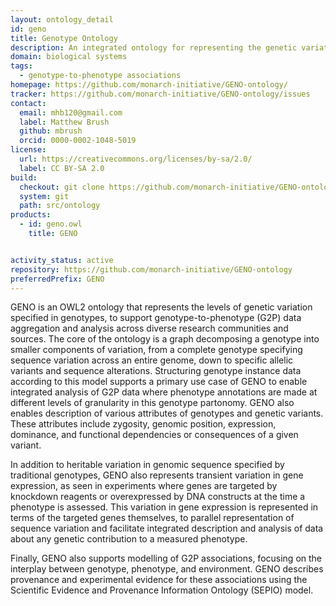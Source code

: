 ```yaml
---
layout: ontology_detail
id: geno
title: Genotype Ontology
description: An integrated ontology for representing the genetic variations described in genotypes, and their causal relationships to phenotype and diseases.
domain: biological systems
tags:
  - genotype-to-phenotype associations
homepage: https://github.com/monarch-initiative/GENO-ontology/
tracker: https://github.com/monarch-initiative/GENO-ontology/issues
contact:
  email: mhb120@gmail.com
  label: Matthew Brush
  github: mbrush
  orcid: 0000-0002-1048-5019
license:
  url: https://creativecommons.org/licenses/by-sa/2.0/
  label: CC BY-SA 2.0
build:
  checkout: git clone https://github.com/monarch-initiative/GENO-ontology.git
  system: git
  path: src/ontology
products:
  - id: geno.owl
    title: GENO


activity_status: active
repository: https://github.com/monarch-initiative/GENO-ontology
preferredPrefix: GENO
---
```


GENO is an OWL2 ontology that represents the levels of genetic variation specified in genotypes, to support genotype-to-phenotype (G2P) data aggregation and analysis across diverse research communities and sources. The core of the ontology is a graph decomposing a genotype into smaller components of variation, from a complete genotype specifying sequence variation across an entire genome, down to specific allelic variants and sequence alterations. Structuring genotype instance data according to this model supports a primary use case of GENO to enable integrated analysis of G2P data where phenotype annotations are made at different levels of granularity in this genotype partonomy. GENO also enables description of various attributes of genotypes and genetic variants. These attributes include zygosity, genomic position, expression, dominance, and functional dependencies or consequences of a given variant.

In addition to heritable variation in genomic sequence specified by traditional genotypes, GENO also represents transient variation in gene expression, as seen in experiments where genes are targeted by knockdown reagents or overexpressed by DNA constructs at the time a phenotype is assessed. This variation in gene expression is represented in terms of the targeted genes themselves, to parallel representation of sequence variation and facilitate integrated description and analysis of data about any genetic contribution to a measured phenotype.

Finally, GENO also supports modelling of G2P associations, focusing on the interplay between genotype, phenotype, and environment. GENO describes provenance and experimental evidence for these associations using the Scientific Evidence and Provenance Information Ontology (SEPIO) model.
